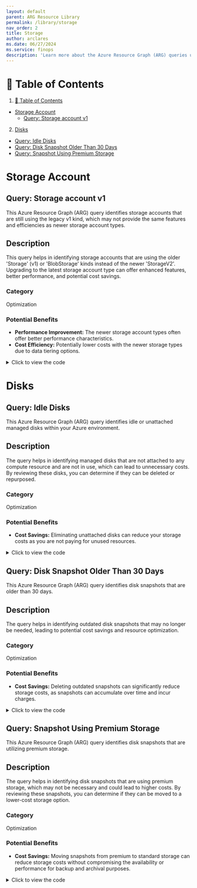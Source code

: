 ```yaml
---
layout: default
parent: ARG Resource Library
permalink: /library/storage
nav_order: 2
title: Storage
author: arclares
ms.date: 06/27/2024
ms.service: finops
description: 'Learn more about the Azure Resource Graph (ARG) queries used in the cost optimization workbook.'
---
```


# 📇 Table of Contents
1. [📇 Table of Contents](#-table-of-contents)
- [Storage Account](#storage-account)
  - [Query: Storage account v1](#query-storage-account-v1)
2. [Disks](#disks)
  - [Query: Idle Disks](#query-idle-disks)
  - [Query: Disk Snapshot Older Than 30 Days](#query-disk-snapshot-older-than-30-days)
  - [Query: Snapshot Using Premium Storage](#query-snapshot-using-premium-storage)
  

# Storage Account

## Query: Storage account v1

This Azure Resource Graph (ARG) query identifies storage accounts that are still using the legacy v1 kind, which may not provide the same features and efficiencies as newer storage account types.

## Description

This query helps in identifying storage accounts that are using the older 'Storage' (v1) or 'BlobStorage' kinds instead of the newer 'StorageV2'. Upgrading to the latest storage account type can offer enhanced features, better performance, and potential cost savings.

### Category

Optimization

### Potential Benefits

- **Performance Improvement:** The newer storage account types often offer better performance characteristics.
- **Cost Efficiency:** Potentially lower costs with the newer storage types due to data tiering options.


<details>
  <summary>Click to view the code</summary>
  <div class="code-block">
    <pre><code> resources 
| where type =~ 'Microsoft.Storage/StorageAccounts' and kind !='StorageV2' and kind !='FileStorage'
| where resourceGroup in ({ResourceGroup})
| extend StorageAccountName=name, SAKind=kind,AccessTier=tostring(properties.accessTier),SKUName=sku.name, SKUTier=sku.tier, Location=location
| order by id asc
| project id,StorageAccountName, SKUName, SKUTier, SAKind,AccessTier, resourceGroup, Location, subscriptionId</code></pre>
  </div>
</details>

# Disks

## Query: Idle Disks

This Azure Resource Graph (ARG) query identifies idle or unattached managed disks within your Azure environment.

## Description

The query helps in identifying managed disks that are not attached to any compute resource and are not in use, which can lead to unnecessary costs. By reviewing these disks, you can determine if they can be deleted or repurposed.

### Category

Optimization

### Potential Benefits

- **Cost Savings:** Eliminating unattached disks can reduce your storage costs as you are not paying for unused resources.

<details>
  <summary>Click to view the code</summary>
  <div class="code-block">
    <pre><code> resources 
| where type =~ 'microsoft.compute/disks' and managedBy == ""
| where resourceGroup in ({ResourceGroup})
| extend diskState = tostring(properties.diskState)
| where managedBy == "" and diskState != 'ActiveSAS'
or diskState == 'Unattached' and diskState != 'ActiveSAS'  
and tags !contains 'ASR-ReplicaDisk' and tags !contains 'asrseeddisk'
| extend DiskId=id, DiskIDfull=id, DiskName=name, SKUName=sku.name, SKUTier=sku.tier, DiskSizeGB=tostring(properties.diskSizeGB), Location=location, TimeCreated=tostring(properties.timeCreated), QuickFix=id, SubId=subscriptionId
| order by DiskId asc 
| project DiskId, DiskIDfull, DiskName, DiskSizeGB, SKUName, SKUTier, resourceGroup, QuickFix, Location, TimeCreated, subscriptionId,SubId
</code></pre>
  </div>
</details>


## Query: Disk Snapshot Older Than 30 Days

This Azure Resource Graph (ARG) query identifies disk snapshots that are older than 30 days.

## Description

The query helps in identifying outdated disk snapshots that may no longer be needed, leading to potential cost savings and resource optimization.

### Category

Optimization

### Potential Benefits

- **Cost Savings:** Deleting outdated snapshots can significantly reduce storage costs, as snapshots can accumulate over time and incur charges.

<details>
  <summary>Click to view the code</summary>
  <div class="code-block">
    <pre><code> resources
| where type == 'microsoft.compute/snapshots'
| extend TimeCreated = properties.timeCreated
| extend resourceGroup=strcat("/subscriptions/",subscriptionId,"/resourceGroups/",resourceGroup)
| where TimeCreated < ago(30d)
| order by id asc 
| project id, resourceGroup, location, TimeCreated ,subscriptionId
</code></pre>
  </div>
</details>


## Query: Snapshot Using Premium Storage

This Azure Resource Graph (ARG) query identifies disk snapshots that are utilizing premium storage.

## Description

The query helps in identifying disk snapshots that are using premium storage, which may not be necessary and could lead to higher costs. By reviewing these snapshots, you can determine if they can be moved to a lower-cost storage option.

### Category

Optimization

### Potential Benefits

- **Cost Savings:** Moving snapshots from premium to standard storage can reduce storage costs without compromising the availability or performance for backup and archival purposes.

<details>
  <summary>Click to view the code</summary>
  <div class="code-block">
    <pre><code> resources
| where type == 'microsoft.compute/snapshots'
| extend StorageSku = tostring(sku.tier), resourceGroup=strcat('/subscriptions/',subscriptionId,'/resourceGroups/',resourceGroup),diskSize=tostring(properties.diskSizeGB)
| where StorageSku == "Premium"
| project id,name,StorageSku,diskSize,location,resourceGroup,subscriptionId
</code></pre>
  </div>
</details>
